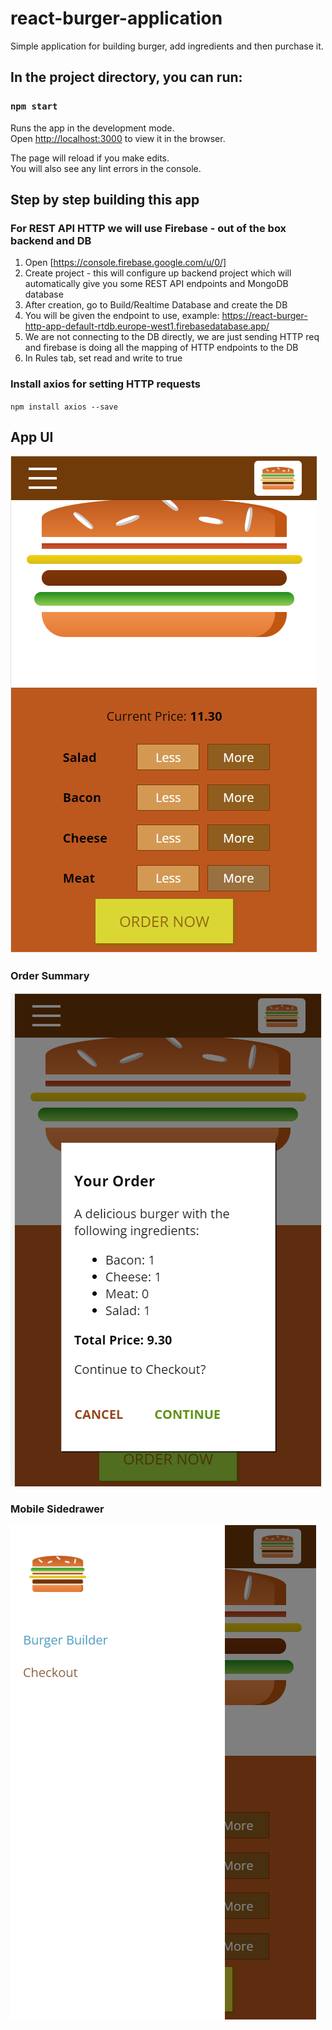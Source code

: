 # react-burger-application
Simple application for building burger, add ingredients and then purchase it.

## In the project directory, you can run:

### `npm start`

Runs the app in the development mode.<br />
Open [http://localhost:3000](http://localhost:3000) to view it in the browser.

The page will reload if you make edits.<br />
You will also see any lint errors in the console.

## Step by step building this app

### For REST API HTTP we will use Firebase - out of the box backend and DB

1. Open [https://console.firebase.google.com/u/0/]
2. Create project - this will configure up backend project which will automatically give you some REST API endpoints
and MongoDB database
3. After creation, go to Build/Realtime Database and create the DB
4. You will be given the endpoint to use, example: https://react-burger-http-app-default-rtdb.europe-west1.firebasedatabase.app/
5. We are not connecting to the DB directly, we are just sending HTTP req and firebase is doing all the mapping of HTTP
endpoints to the DB
6. In Rules tab, set read and write to true

### Install axios for setting HTTP requests

`npm install axios --save`
## App UI 

![img_1.png](img_1.png)

### Order Summary

![img.png](img.png)

### Mobile Sidedrawer

![img_2.png](img_2.png)

